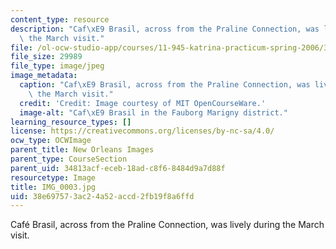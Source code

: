 ```yaml
---
content_type: resource
description: "Caf\xE9 Brasil, across from the Praline Connection, was lively during\
  \ the March visit."
file: /ol-ocw-studio-app/courses/11-945-katrina-practicum-spring-2006/38e697573ac24a52accd2fb19f8a6ffd_IMG_0003.jpg
file_size: 29989
file_type: image/jpeg
image_metadata:
  caption: "Caf\xE9 Brasil, across from the Praline Connection, was lively during\
    \ the March visit."
  credit: 'Credit: Image courtesy of MIT OpenCourseWare.'
  image-alt: "Caf\xE9 Brasil in the Fauborg Marigny district."
learning_resource_types: []
license: https://creativecommons.org/licenses/by-nc-sa/4.0/
ocw_type: OCWImage
parent_title: New Orleans Images
parent_type: CourseSection
parent_uid: 34813acf-eceb-18ad-c8f6-8484d9a7d88f
resourcetype: Image
title: IMG_0003.jpg
uid: 38e69757-3ac2-4a52-accd-2fb19f8a6ffd
---
```

Café Brasil, across from the Praline Connection, was lively during the March visit.
